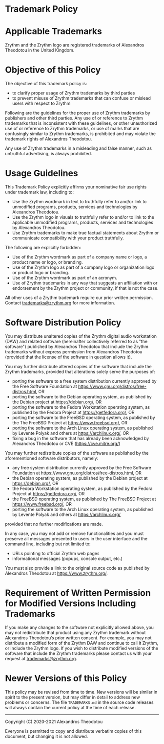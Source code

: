 Trademark Policy
================

# Applicable Trademarks
Zrythm and the Zrythm logo are registered
trademarks of Alexandros Theodotou in the United
Kingdom.

# Objective of this Policy
The objective of this trademark policy is:
- to clarify proper usage of Zrythm trademarks by
third parties
- to prevent misuse of Zrythm trademarks that can
confuse or mislead users with respect to Zrythm

Following are the guidelines for the proper use of
Zrythm trademarks by publishers and other third
parties. Any use of or reference to Zrythm trademarks
that is inconsistent with these guidelines, or other
unauthorized use of or reference to Zrythm
trademarks, or use of marks that are confusingly
similar to Zrythm trademarks, is prohibited and may
violate the trademark rights of Alexandros Theodotou.

Any use of Zrythm trademarks in a misleading and
false manner, such as untruthful advertising, is
always prohibited.

# Usage Guidelines
This Trademark Policy explicitly affirms your
nominative fair use rights under trademark law,
including to:
- Use the Zrythm wordmark in text to truthfully refer
to and/or link to unmodified programs, products,
services and technologies by Alexandros Theodotou.
- Use the Zrythm logo in visuals to truthfully refer
to and/or to link to the applicable unmodified
programs, products, services and technologies by
Alexandros Theodotou.
- Use Zrythm trademarks to make true factual
statements about Zrythm or communicate compatibility
with your product truthfully.

The following are explicitly forbidden:
- Use of the Zrythm wordmark as part of a company
name or logo, a product name or logo, or branding.
- Use of the Zrythm logo as part of a company logo or
organization logo or product logo or branding.
- Use of the Zrythm wordmark as part of an acronym.
- Use of Zrythm trademarks in any way that suggests
an affiliation with or endorsement by the Zrythm
project or community, if that is not the case.

All other uses of a Zrythm trademark require our
prior written permission. Contact
trademarks@zrythm.org for more information.

# Software Distribution Policy
You may distribute unaltered copies of the Zrythm
digital audio workstation (DAW) and related software
(hereinafter collectively referred to as "the
software") published by Alexandros Theodotou that
include the Zrythm trademarks without express
permission from Alexandros Theodotou (provided that
the license of the software in question allows it).

You may further distribute altered copies of the
software that include the Zrythm trademarks,
provided that alterations solely serve the purposes
of:
- porting the software to a free system distribution
currently approved by the Free Software Foundation at
<https://www.gnu.org/distros/free-distros.html>, OR
- porting the software to the Debian operating
system, as published by the Debian project at
<https://debian.org/>, OR
- porting the software to the Fedora Workstation
operating system, as published by the Fedora Project
at <https://getfedora.org/>, OR
- porting the software to the FreeBSD operating
system, as published by the The FreeBSD Project at
<https://www.freebsd.org/>, OR
- porting the software to the Arch Linux operating
system, as published by Levente Polyak and others at
<https://archlinux.org/>, OR
- fixing a bug in the software that has already been
acknowledged by Alexandros Theodotou or CVE
(<https://cve.mitre.org/>)

You may further redistribute copies of the software
as published by the aforementioned software
distributors, namely:
- any free system distribution currently approved
by the Free Software Foundation at
<https://www.gnu.org/distros/free-distros.html>, OR
- the Debian operating system, as published by the
Debian project at <https://debian.org/>, OR
- the Fedora Workstation operating system, as
published by the Fedora Project at
<https://getfedora.org/>, OR
- the FreeBSD operating system, as published by The
FreeBSD Project at <https://www.freebsd.org/>, OR
- porting the software to the Arch Linux operating
system, as published by Levente Polyak and others at
<https://archlinux.org/>,

provided that no further modifications are made.

In any case, you may not add or remove
functionalities and you must preserve all messages
presented to users in the user interface and the
command line, including but not limited to:
- URLs pointing to official Zrythm web pages
- informational messages (popups, console output,
etc.)

You must also provide a link to the original source
code as published by Alexandros Theodotou at
https://www.zrythm.org/.

# Requirement of Written Permission for Modified Versions Including Trademarks
If you make any changes to the software not
explicitly allowed above, you may not
redistribute that product using any Zrythm trademark
without Alexandros Theodotou’s prior written
consent. For example, you may not distribute a
modified form of the Zrythm DAW and continue to call
it Zrythm, or include the Zrythm logo. If you wish to
distribute modified versions of the software that
include the Zrythm trademarks please contact us with
your request at trademarks@zrythm.org.

# Newer Versions of this Policy
This policy may be revised from time to time. New
versions will be similar in spirit to the present
version, but may differ in detail to address new
problems or concerns. The file `TRADEMARKS.md` in
the source code releases will always contain the
current policy at the time of each release.

----

Copyright (C) 2020-2021 Alexandros Theodotou

Everyone is permitted to copy and distribute
verbatim copies of this document, but changing it is
not allowed.
